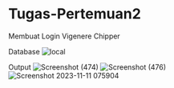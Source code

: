 # Tugas-Pertemuan2
Membuat Login Vigenere Chipper 

Database
![local](https://github.com/rosmananda/Tugas-Pertemuan2/assets/95514299/c65a9d86-9d6b-45a2-9b1e-3b732a122e2a)

Output
![Screenshot (474)](https://github.com/rosmananda/Tugas-Pertemuan2/assets/95514299/50d3a17e-f2b1-4caa-80a6-167106ece124)
![Screenshot (476)](https://github.com/rosmananda/Tugas-Pertemuan2/assets/95514299/914cf1fc-5589-4adf-ae0b-0c871b8e9e1b)
![Screenshot 2023-11-11 075904](https://github.com/rosmananda/Tugas-Pertemuan2/assets/95514299/047cc80e-fec2-4146-bd4a-84b8eddc1f39)
